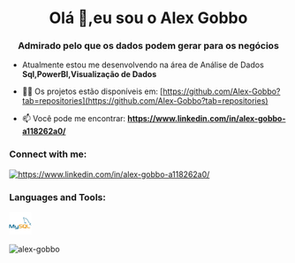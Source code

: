 <h1 align="center">Olá 👋,eu sou o Alex Gobbo</h1>
<h3 align="center">Admirado pelo que os dados podem gerar para os negócios</h3>

- Atualmente estou me desenvolvendo na área de Análise de Dados **Sql,PowerBI,Visualização de Dados**

- 👨‍💻 Os projetos estão disponíveis em: [https://github.com/Alex-Gobbo?tab=repositories](https://github.com/Alex-Gobbo?tab=repositories)

- 📫 Você pode me encontrar: **https://www.linkedin.com/in/alex-gobbo-a118262a0/**

<h3 align="left">Connect with me:</h3>
<p align="left">
<a href="https://linkedin.com/in/https://www.linkedin.com/in/alex-gobbo-a118262a0/" target="blank"><img align="center" src="https://raw.githubusercontent.com/rahuldkjain/github-profile-readme-generator/master/src/images/icons/Social/linked-in-alt.svg" alt="https://www.linkedin.com/in/alex-gobbo-a118262a0/" height="30" width="40" /></a>
</p>

<h3 align="left">Languages and Tools:</h3>
<p align="left"> <a href="https://www.mysql.com/" target="_blank" rel="noreferrer"> <img src="https://raw.githubusercontent.com/devicons/devicon/master/icons/mysql/mysql-original-wordmark.svg" alt="mysql" width="40" height="40"/> </a> </p>

<p><img align="center" src="https://github-readme-stats.vercel.app/api/top-langs?username=alex-gobbo&show_icons=true&locale=en&layout=compact" alt="alex-gobbo" /></p>

<!---
Alex-Gobbo/Alex-Gobbo is a ✨ special ✨ repository because its `README.md` (this file) appears on your GitHub profile.
You can click the Preview link to take a look at your changes.
--->
